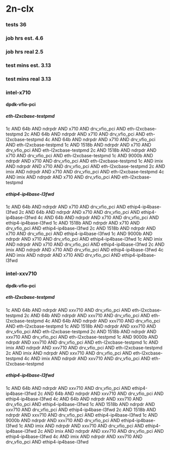 # 2n-clx
### tests 36
### job hrs est. 4.6
### job hrs real 2.5
### test mins est. 3.13
### test mins real 3.13
### intel-x710
#### dpdk-vfio-pci
##### eth-l2xcbase-testpmd
1c AND 64b AND ndrpdr AND x710 AND drv_vfio_pci AND eth-l2xcbase-testpmd
2c AND 64b AND ndrpdr AND x710 AND drv_vfio_pci AND eth-l2xcbase-testpmd
4c AND 64b AND ndrpdr AND x710 AND drv_vfio_pci AND eth-l2xcbase-testpmd
1c AND 1518b AND ndrpdr AND x710 AND drv_vfio_pci AND eth-l2xcbase-testpmd
2c AND 1518b AND ndrpdr AND x710 AND drv_vfio_pci AND eth-l2xcbase-testpmd
1c AND 9000b AND ndrpdr AND x710 AND drv_vfio_pci AND eth-l2xcbase-testpmd
1c AND imix AND ndrpdr AND x710 AND drv_vfio_pci AND eth-l2xcbase-testpmd
2c AND imix AND ndrpdr AND x710 AND drv_vfio_pci AND eth-l2xcbase-testpmd
4c AND imix AND ndrpdr AND x710 AND drv_vfio_pci AND eth-l2xcbase-testpmd
##### ethip4-ip4base-l3fwd
1c AND 64b AND ndrpdr AND x710 AND drv_vfio_pci AND ethip4-ip4base-l3fwd
2c AND 64b AND ndrpdr AND x710 AND drv_vfio_pci AND ethip4-ip4base-l3fwd
4c AND 64b AND ndrpdr AND x710 AND drv_vfio_pci AND ethip4-ip4base-l3fwd
1c AND 1518b AND ndrpdr AND x710 AND drv_vfio_pci AND ethip4-ip4base-l3fwd
2c AND 1518b AND ndrpdr AND x710 AND drv_vfio_pci AND ethip4-ip4base-l3fwd
1c AND 9000b AND ndrpdr AND x710 AND drv_vfio_pci AND ethip4-ip4base-l3fwd
1c AND imix AND ndrpdr AND x710 AND drv_vfio_pci AND ethip4-ip4base-l3fwd
2c AND imix AND ndrpdr AND x710 AND drv_vfio_pci AND ethip4-ip4base-l3fwd
4c AND imix AND ndrpdr AND x710 AND drv_vfio_pci AND ethip4-ip4base-l3fwd
### intel-xxv710
#### dpdk-vfio-pci
##### eth-l2xcbase-testpmd
1c AND 64b AND ndrpdr AND xxv710 AND drv_vfio_pci AND eth-l2xcbase-testpmd
2c AND 64b AND ndrpdr AND xxv710 AND drv_vfio_pci AND eth-l2xcbase-testpmd
4c AND 64b AND ndrpdr AND xxv710 AND drv_vfio_pci AND eth-l2xcbase-testpmd
1c AND 1518b AND ndrpdr AND xxv710 AND drv_vfio_pci AND eth-l2xcbase-testpmd
2c AND 1518b AND ndrpdr AND xxv710 AND drv_vfio_pci AND eth-l2xcbase-testpmd
1c AND 9000b AND ndrpdr AND xxv710 AND drv_vfio_pci AND eth-l2xcbase-testpmd
1c AND imix AND ndrpdr AND xxv710 AND drv_vfio_pci AND eth-l2xcbase-testpmd
2c AND imix AND ndrpdr AND xxv710 AND drv_vfio_pci AND eth-l2xcbase-testpmd
4c AND imix AND ndrpdr AND xxv710 AND drv_vfio_pci AND eth-l2xcbase-testpmd
##### ethip4-ip4base-l3fwd
1c AND 64b AND ndrpdr AND xxv710 AND drv_vfio_pci AND ethip4-ip4base-l3fwd
2c AND 64b AND ndrpdr AND xxv710 AND drv_vfio_pci AND ethip4-ip4base-l3fwd
4c AND 64b AND ndrpdr AND xxv710 AND drv_vfio_pci AND ethip4-ip4base-l3fwd
1c AND 1518b AND ndrpdr AND xxv710 AND drv_vfio_pci AND ethip4-ip4base-l3fwd
2c AND 1518b AND ndrpdr AND xxv710 AND drv_vfio_pci AND ethip4-ip4base-l3fwd
1c AND 9000b AND ndrpdr AND xxv710 AND drv_vfio_pci AND ethip4-ip4base-l3fwd
1c AND imix AND ndrpdr AND xxv710 AND drv_vfio_pci AND ethip4-ip4base-l3fwd
2c AND imix AND ndrpdr AND xxv710 AND drv_vfio_pci AND ethip4-ip4base-l3fwd
4c AND imix AND ndrpdr AND xxv710 AND drv_vfio_pci AND ethip4-ip4base-l3fwd
